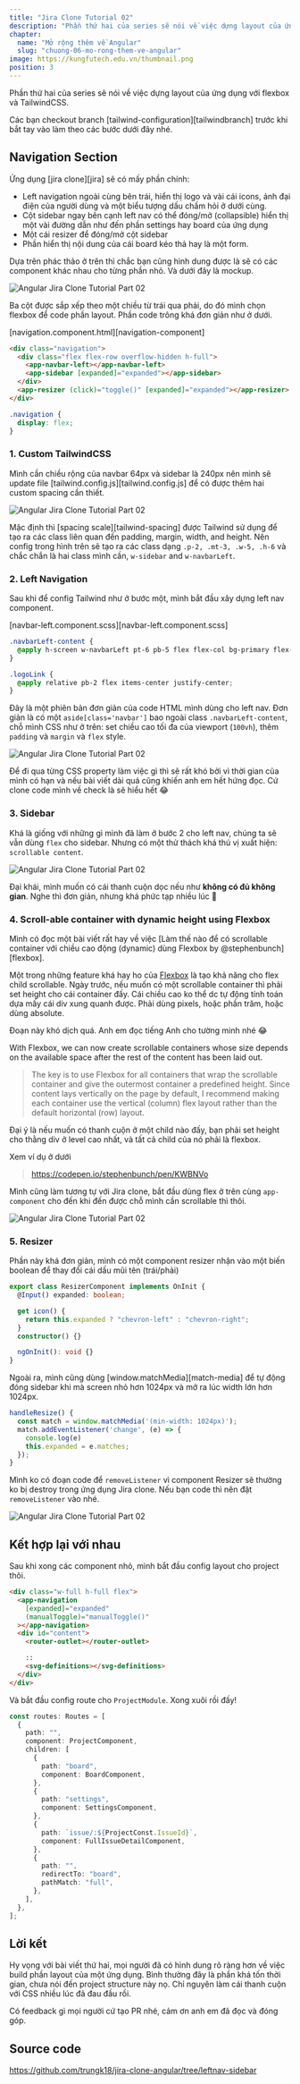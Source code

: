 ```yaml
---
title: "Jira Clone Tutorial 02"
description: "Phần thứ hai của series sẽ nói về việc dựng layout của ứng dụng với flexbox và TailwindCSS."
chapter:
  name: "Mở rộng thêm về Angular"
  slug: "chuong-06-mo-rong-them-ve-angular"
image: https://kungfutech.edu.vn/thumbnail.png
position: 3
---
```


Phần thứ hai của series sẽ nói về việc dựng layout của ứng dụng với flexbox và TailwindCSS.

Các bạn checkout branch [tailwind-configuration][tailwindbranch] trước khi bắt tay vào làm theo các bước dưới đây nhé.

## Navigation Section

Ứng dụng [jira clone][jira] sẽ có mấy phần chính:

- Left navigation ngoài cùng bên trái, hiển thị logo và vài cái icons, ảnh đại điện của người dùng và một biểu tượng dấu chấm hỏi ở dưới cùng.
- Cột sidebar ngay bên cạnh left nav có thể đóng/mở (collapsible) hiển thị một vài đường dẫn như đến phần settings hay board của ứng dụng
- Một cái resizer để đóng/mở cột sidebar
- Phần hiển thị nội dung của cái board kéo thả hay là một form.

Dựa trên phác thảo ở trên thì chắc bạn cũng hình dung được là sẽ có các component khác nhau cho từng phần nhỏ. Và dưới đây là mockup.

![Angular Jira Clone Tutorial Part 02](./assets/jira02/01.png)

Ba cột được sắp xếp theo một chiều từ trái qua phải, do đó mình chọn flexbox để code phần layout. Phần code trông khá đơn giản như ở dưới.

[navigation.component.html][navigation-component]

```html
<div class="navigation">
  <div class="flex flex-row overflow-hidden h-full">
    <app-navbar-left></app-navbar-left>
    <app-sidebar [expanded]="expanded"></app-sidebar>
  </div>
  <app-resizer (click)="toggle()" [expanded]="expanded"></app-resizer>
</div>
```

```css
.navigation {
  display: flex;
}
```

### 1. Custom TailwindCSS

Mình cần chiều rộng của navbar 64px và sidebar là 240px nên mình sẽ update file [tailwind.config.js][tailwind.config.js] để có được thêm hai custom spacing cần thiết.

![Angular Jira Clone Tutorial Part 02](./assets/jira02/02.png)

Mặc định thì [spacing scale][tailwind-spacing] được Tailwind sử dụng để tạo ra các class liên quan đến padding, margin, width, and height. Nên config trong hình trên sẽ tạo ra các class dạng `.p-2, .mt-3, .w-5, .h-6` và chắc chắn là hai class mình cần, `w-sidebar` and `w-navbarLeft`.

### 2. Left Navigation

Sau khi để config Tailwind như ở bước một, mình bắt đầu xây dựng left nav component.

[navbar-left.component.scss][navbar-left.component.scss]

```css
.navbarLeft-content {
  @apply h-screen w-navbarLeft pt-6 pb-5 flex flex-col bg-primary flex-shrink-0;
}

.logoLink {
  @apply relative pb-2 flex items-center justify-center;
}
```

Đây là một phiên bản đơn giản của code HTML mình dùng cho left nav. Đơn giản là có một `aside[class='navbar']` bao ngoài class `.navbarLeft-content`, chỗ mình CSS như ở trên: set chiều cao tối đa của viewport (`100vh`), thêm `padding` và `margin` và `flex` style.

![Angular Jira Clone Tutorial Part 02](./assets/jira02/03.png)

Để đi qua từng CSS property làm việc gì thì sẽ rất khó bởi vì thời gian của mình có hạn và nếu bài viết dài quá cũng khiến anh em hết hứng đọc. Cứ clone code mình về check là sẽ hiểu hết 😂

### 3. Sidebar

Khá là giống với những gì mình đã làm ở bước 2 cho left nav, chúng ta sẽ vẫn dùng `flex` cho sidebar. Nhưng có một thử thách khá thú vị xuất hiện: `scrollable content`.

![Angular Jira Clone Tutorial Part 02](./assets/jira02/04.gif)

Đại khái, mình muốn có cái thanh cuộn dọc nếu như **không có đủ không gian**. Nghe thì đơn giản, nhưng khá phức tạp nhiều lúc 🤣

### 4. Scroll-able container with dynamic height using Flexbox

Mình có đọc một bài viết rất hay về việc [Làm thế nào để có scrollable container với chiều cao động (dynamic) dùng Flexbox by @stephenbunch][flexbox].

Một trong những feature khá hay ho của [Flexbox](https://css-tricks.com/snippets/css/a-guide-to-flexbox/) là tạo khả năng cho flex child scrollable. Ngày trước, nếu muốn có một scrollable container thì phải set height cho cái container đấy. Cái chiều cao ko thể dc tự động tính toán dựa mấy cái div xung quanh được. Phải dùng pixels, hoặc phần trăm, hoặc dùng absolute.

Đoạn này khó dịch quá. Anh em đọc tiếng Anh cho tường minh nhé 😂

With Flexbox, we can now create scrollable containers whose size depends on the available space after the rest of the content has been laid out.

> The key is to use Flexbox for all containers that wrap the scrollable container and give the outermost container a predefined height. Since content lays vertically on the page by default, I recommend making each container use the vertical (column) flex layout rather than the default horizontal (row) layout.

Đại ý là nếu muốn có thanh cuộn ở một child nào đấy, bạn phải set height cho thằng div ở level cao nhất, và tất cả child của nó phải là flexbox.

Xem ví dụ ở dưới

> https://codepen.io/stephenbunch/pen/KWBNVo

Mình cũng làm tương tự với Jira clone, bắt đầu dùng flex ở trên cùng `app-component` cho đến khi đến được chỗ mình cần scrollable thì thôi.

![Angular Jira Clone Tutorial Part 02](./assets/jira02/05.png)

### 5. Resizer

Phần này khá đơn giản, mình có một component resizer nhận vào một biến boolean để thay đổi cái dấu mũi tên (trái/phải)

```ts
export class ResizerComponent implements OnInit {
  @Input() expanded: boolean;

  get icon() {
    return this.expanded ? "chevron-left" : "chevron-right";
  }
  constructor() {}

  ngOnInit(): void {}
}
```

Ngoài ra, mình cũng dùng [window.matchMedia][match-media] để tự động đóng sidebar khi mà screen nhỏ hơn 1024px và mở ra lúc width lớn hơn 1024px.

```ts
handleResize() {
  const match = window.matchMedia('(min-width: 1024px)');
  match.addEventListener('change', (e) => {
    console.log(e)
    this.expanded = e.matches;
  });
}
```

Mình ko có đoạn code để `removeListener` vì component Resizer sẽ thường ko bị destroy trong ứng dụng Jira clone. Nếu bạn code thì nên đặt `removeListener` vào nhé.

![Angular Jira Clone Tutorial Part 02](./assets/jira02/06.gif)

## Kết hợp lại với nhau

Sau khi xong các component nhỏ, mình bắt đầu config layout cho project thôi.

```html
<div class="w-full h-full flex">
  <app-navigation
    [expanded]="expanded"
    (manualToggle)="manualToggle()"
  ></app-navigation>
  <div id="content">
    <router-outlet></router-outlet>

    ::
    <svg-definitions></svg-definitions>
  </div>
</div>
```

Và bắt đầu config route cho `ProjectModule`. Xong xuôi rồi đấy!

```ts
const routes: Routes = [
  {
    path: "",
    component: ProjectComponent,
    children: [
      {
        path: "board",
        component: BoardComponent,
      },
      {
        path: "settings",
        component: SettingsComponent,
      },
      {
        path: `issue/:${ProjectConst.IssueId}`,
        component: FullIssueDetailComponent,
      },
      {
        path: "",
        redirectTo: "board",
        pathMatch: "full",
      },
    ],
  },
];
```

## Lời kết

Hy vọng với bài viết thứ hai, mọi người đã có hình dung rõ ràng hơn về việc build phần layout của một ứng dụng. Bình thường đây là phần khá tốn thời gian, chưa nói đến project structure này nọ. Chỉ nguyên làm cái thanh cuộn với CSS nhiều lúc đã đau đầu rồi.

Có feedback gì mọi người cứ tạo PR nhé, cảm ơn anh em đã đọc và đóng góp.

## Source code

https://github.com/trungk18/jira-clone-angular/tree/leftnav-sidebar
